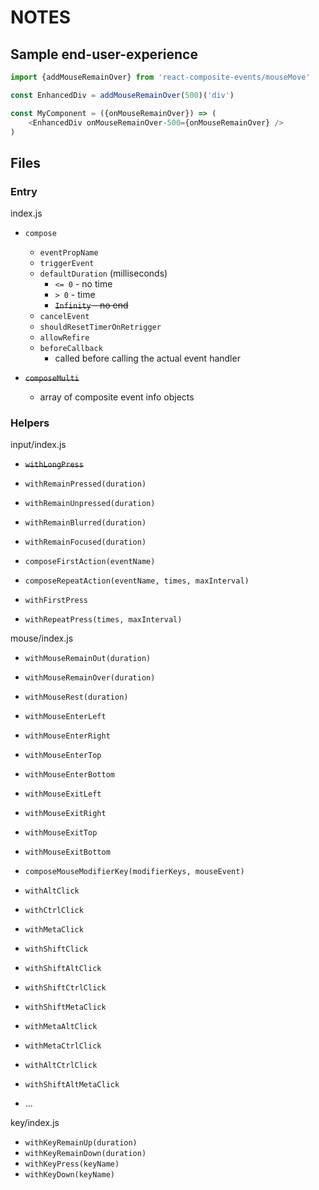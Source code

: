 # NOTES

## Sample end-user-experience

```js
import {addMouseRemainOver} from 'react-composite-events/mouseMove'

const EnhancedDiv = addMouseRemainOver(500)('div')

const MyComponent = ({onMouseRemainOver}) => (
    <EnhancedDiv onMouseRemainOver-500={onMouseRemainOver} />
)
```

## Files

### Entry

index.js

- `compose`
  - `eventPropName`
  - `triggerEvent`
  - `defaultDuration` (milliseconds)
    - `<= 0` - no time
    - `> 0` - time
    - ~~`Infinity` - no end~~
  - `cancelEvent`
  - `shouldResetTimerOnRetrigger`
  - `allowRefire`
  - `beforeCallback`
    - called before calling the actual event handler

- ~~`composeMulti`~~
  - array of composite event info objects

### Helpers

input/index.js

- ~~`withLongPress`~~
- `withRemainPressed(duration)`
- `withRemainUnpressed(duration)`
- `withRemainBlurred(duration)`
- `withRemainFocused(duration)`

- `composeFirstAction(eventName)`
- `composeRepeatAction(eventName, times, maxInterval)`
- `withFirstPress`
- `withRepeatPress(times, maxInterval)`

mouse/index.js

- `withMouseRemainOut(duration)`
- `withMouseRemainOver(duration)`
- `withMouseRest(duration)`

- `withMouseEnterLeft`
- `withMouseEnterRight`
- `withMouseEnterTop`
- `withMouseEnterBottom`
- `withMouseExitLeft`
- `withMouseExitRight`
- `withMouseExitTop`
- `withMouseExitBottom`

- `composeMouseModifierKey(modifierKeys, mouseEvent)`
- `withAltClick`
- `withCtrlClick`
- `withMetaClick`
- `withShiftClick`
- `withShiftAltClick`
- `withShiftCtrlClick`
- `withShiftMetaClick`
- `withMetaAltClick`
- `withMetaCtrlClick`
- `withAltCtrlClick`
- `withShiftAltMetaClick`
- ...

key/index.js

- `withKeyRemainUp(duration)`
- `withKeyRemainDown(duration)`
- `withKeyPress(keyName)`
- `withKeyDown(keyName)`
